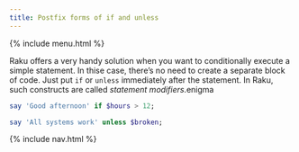 ```yaml
---
title: Postfix forms of if and unless
---
```


{% include menu.html %}

Raku offers a very handy solution when you want to conditionally execute a simple statement. In thise case, there’s no need to create a separate block of code. Just put `if` or `unless` immediately after the statement. In Raku, such constructs are called _statement modifiers_.enigma

```raku
say 'Good afternoon' if $hours > 12;

say 'All systems work' unless $broken;
```

{% include nav.html %}
